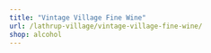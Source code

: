 ```yaml
---
title: "Vintage Village Fine Wine"
url: /lathrup-village/vintage-village-fine-wine/
shop: alcohol
---
```

